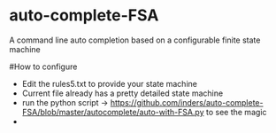 auto-complete-FSA
=================

A command line auto completion based on a configurable finite state machine

#How to configure

* Edit the rules5.txt to provide your state machine
* Current file already has a pretty detailed state machine
* run the python script -> https://github.com/inders/auto-complete-FSA/blob/master/autocomplete/auto-with-FSA.py to see the magic
* 
